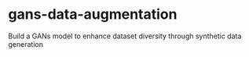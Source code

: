 # gans-data-augmentation
Build a GANs model to enhance dataset diversity through synthetic data generation
